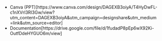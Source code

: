 <ul>
  <li>Canva (PPT)[https://www.canva.com/design/DAGEXB3oiyA/T4HyDwFL-c1nXVrl3RI3Gw/view?utm_content=DAGEXB3oiyA&utm_campaign=designshare&utm_medium=link&utm_source=editor]</li>
  <li>Documentation[https://drive.google.com/file/d/1fudadP8pEp6wX92Ki-OutfDdeHYGUO6m/view]</li>
